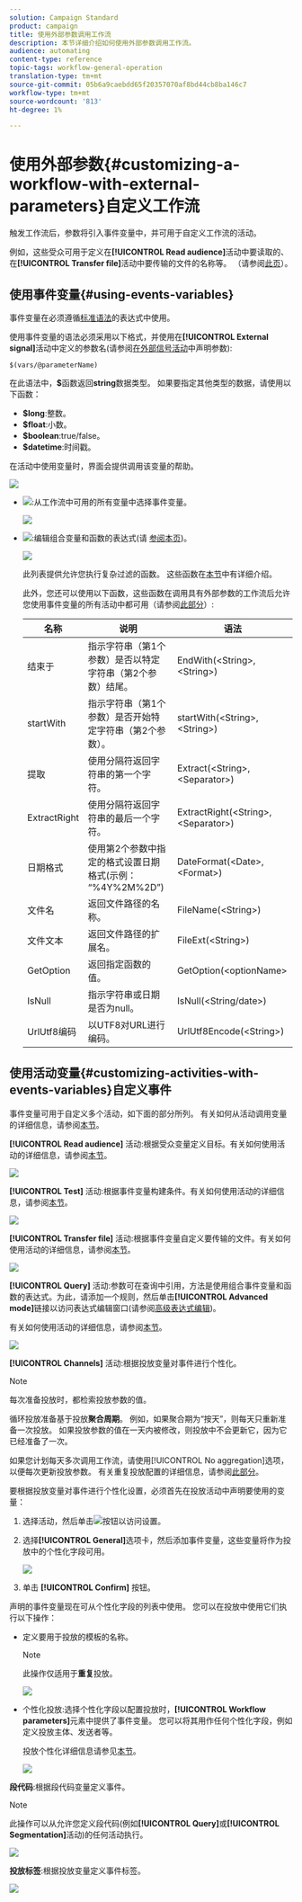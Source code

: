 ```yaml
---
solution: Campaign Standard
product: campaign
title: 使用外部参数调用工作流
description: 本节详细介绍如何使用外部参数调用工作流。
audience: automating
content-type: reference
topic-tags: workflow-general-operation
translation-type: tm+mt
source-git-commit: 05b6a9caebdd65f20357070af8bd44cb8ba146c7
workflow-type: tm+mt
source-wordcount: '813'
ht-degree: 1%

---
```



# 使用外部参数{#customizing-a-workflow-with-external-parameters}自定义工作流

触发工作流后，参数将引入事件变量中，并可用于自定义工作流的活动。

例如，这些受众可用于定义在&#x200B;**[!UICONTROL Read audience]**&#x200B;活动中要读取的、在&#x200B;**[!UICONTROL Transfer file]**&#x200B;活动中要传输的文件的名称等。 （请参阅[此页](../../automating/using/customizing-workflow-external-parameters.md)）。

## 使用事件变量{#using-events-variables}

事件变量在必须遵循[标准语法](../../automating/using/advanced-expression-editing.md#standard-syntax)的表达式中使用。

使用事件变量的语法必须采用以下格式，并使用在&#x200B;**[!UICONTROL External signal]**&#x200B;活动中定义的参数名(请参阅[在外部信号活动](../../automating/using/declaring-parameters-external-signal.md)中声明参数):

```
$(vars/@parameterName)
```

在此语法中，**$**&#x200B;函数返回&#x200B;**string**&#x200B;数据类型。 如果要指定其他类型的数据，请使用以下函数：

* **$long**:整数。
* **$float**:小数。
* **$boolean**:true/false。
* **$datetime**:时间戳。

在活动中使用变量时，界面会提供调用该变量的帮助。

![](assets/extsignal_callparameter.png)

* ![](assets/extsignal_picker.png):从工作流中可用的所有变量中选择事件变量。

   ![](assets/wkf_test_activity_variables.png)

* ![](assets/extsignal_expression_editor.png):编辑组合变量和函数的表达式(请 [参阅本页](../../automating/using/advanced-expression-editing.md))。

   ![](assets/wkf_test_activity_variables_expression.png)

   此列表提供允许您执行复杂过滤的函数。 这些函数在[本节](../../automating/using/list-of-functions.md)中有详细介绍。

   此外，您还可以使用以下函数，这些函数在调用具有外部参数的工作流后允许您使用事件变量的所有活动中都可用（请参阅[此部分](../../automating/using/customizing-workflow-external-parameters.md#customizing-activities-with-events-variables)）:

   | 名称 | 说明 | 语法 |
   ---------|----------|---------
   | 结束于 | 指示字符串（第1个参数）是否以特定字符串（第2个参数）结尾。 | EndWith(&lt;String>,&lt;String>) |
   | startWith | 指示字符串（第1个参数）是否开始特定字符串（第2个参数）。 | startWith(&lt;String>,&lt;String>) |
   | 提取 | 使用分隔符返回字符串的第一个字符。 | Extract(&lt;String>,&lt;Separator>) |
   | ExtractRight | 使用分隔符返回字符串的最后一个字符。 | ExtractRight(&lt;String>,&lt;Separator>) |
   | 日期格式 | 使用第2个参数中指定的格式设置日期格式(示例： “%4Y%2M%2D”) | DateFormat(&lt;Date>,&lt;Format>) |
   | 文件名 | 返回文件路径的名称。 | FileName(&lt;String>) |
   | 文件文本 | 返回文件路径的扩展名。 | FileExt(&lt;String>) |
   | GetOption | 返回指定函数的值。 | GetOption(&lt;optionName> |
   | IsNull | 指示字符串或日期是否为null。 | IsNull(&lt;String/date>) |
   | UrlUtf8编码 | 以UTF8对URL进行编码。 | UrlUtf8Encode(&lt;String>) |

## 使用活动变量{#customizing-activities-with-events-variables}自定义事件

事件变量可用于自定义多个活动，如下面的部分所列。 有关如何从活动调用变量的详细信息，请参阅[本节](../../automating/using/customizing-workflow-external-parameters.md#using-events-variables)。

**[!UICONTROL Read audience]** 活动:根据受众变量定义目标。有关如何使用活动的详细信息，请参阅[本节](../../automating/using/read-audience.md)。

![](assets/extsignal_activities_audience.png)

**[!UICONTROL Test]** 活动:根据事件变量构建条件。有关如何使用活动的详细信息，请参阅[本节](../../automating/using/test.md)。

![](assets/extsignal_activities_test.png)

**[!UICONTROL Transfer file]** 活动:根据事件变量自定义要传输的文件。有关如何使用活动的详细信息，请参阅[本节](../../automating/using/transfer-file.md)。

![](assets/extsignal_activities_transfer.png)

**[!UICONTROL Query]** 活动:参数可在查询中引用，方法是使用组合事件变量和函数的表达式。为此，请添加一个规则，然后单击&#x200B;**[!UICONTROL Advanced mode]**&#x200B;链接以访问表达式编辑窗口(请参阅[高级表达式编辑](../../automating/using/advanced-expression-editing.md))。

有关如何使用活动的详细信息，请参阅[本节](../../automating/using/query.md)。

![](assets/extsignal_activities_query.png)

**[!UICONTROL Channels]** 活动:根据投放变量对事件进行个性化。

>[!NOTE]
>
>每次准备投放时，都检索投放参数的值。
>
>循环投放准备基于投放&#x200B;**聚合周期**。 例如，如果聚合期为“按天”，则每天只重新准备一次投放。 如果投放参数的值在一天内被修改，则投放中不会更新它，因为它已经准备了一次。
>
>如果您计划每天多次调用工作流，请使用[!UICONTROL No aggregation]选项，以便每次更新投放参数。 有关重复投放配置的详细信息，请参阅[此部分](/help/automating/using/email-delivery.md#configuration)。

要根据投放变量对事件进行个性化设置，必须首先在投放活动中声明要使用的变量：

1. 选择活动，然后单击![](assets/dlv_activity_params-24px.png)按钮以访问设置。
1. 选择&#x200B;**[!UICONTROL General]**&#x200B;选项卡，然后添加事件变量，这些变量将作为投放中的个性化字段可用。

   ![](assets/extsignal_activities_delivery.png)

1. 单击 **[!UICONTROL Confirm]** 按钮。

声明的事件变量现在可从个性化字段的列表中使用。 您可以在投放中使用它们执行以下操作：

* 定义要用于投放的模板的名称。

   >[!NOTE]
   >
   >此操作仅适用于&#x200B;**重复**&#x200B;投放。

   ![](assets/extsignal_activities_template.png)

* 个性化投放:选择个性化字段以配置投放时，**[!UICONTROL Workflow parameters]**&#x200B;元素中提供了事件变量。 您可以将其用作任何个性化字段，例如定义投放主体、发送者等。

   投放个性化详细信息请参见[本节](../../designing/using/personalization.md)。

   ![](assets/extsignal_activities_perso.png)

**段代码**:根据段代码变量定义事件。

>[!NOTE]
>
>此操作可以从允许您定义段代码(例如&#x200B;**[!UICONTROL Query]**&#x200B;或&#x200B;**[!UICONTROL Segmentation]**&#x200B;活动)的任何活动执行。

![](assets/extsignal_activities_segment.png)

**投放标签**:根据投放变量定义事件标签。

![](assets/extsignal_activities_label.png)
